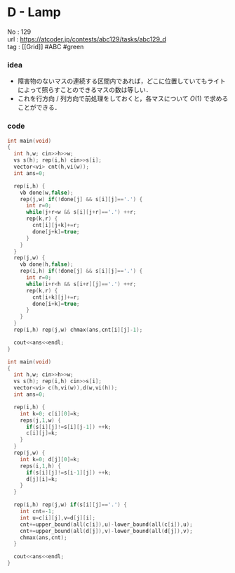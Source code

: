 # D - Lamp

No	: 129  
url	: https://atcoder.jp/contests/abc129/tasks/abc129_d  
tag	: [[Grid]]  #ABC #green

### idea
- 障害物のないマスの連続する区間内であれば，どこに位置していてもライトによって照らすことのできるマスの数は等しい．
- これを行方向 / 列方向で前処理をしておくと，各マスについて $O(1)$ で求めることができる．

### code
```cpp
int	main(void)
{
  int h,w; cin>>h>>w;
  vs s(h); rep(i,h) cin>>s[i];
  vector<vi> cnt(h,vi(w));
  int ans=0;

  rep(i,h) {
    vb done(w,false);
    rep(j,w) if(!done[j] && s[i][j]=='.') {
      int r=0;
      while(j+r<w && s[i][j+r]=='.') ++r;
      rep(k,r) {
        cnt[i][j+k]+=r;
        done[j+k]=true;
      }
    }
  }
  rep(j,w) {
    vb done(h,false);
    rep(i,h) if(!done[j] && s[i][j]=='.') {
      int r=0;
      while(i+r<h && s[i+r][j]=='.') ++r;
      rep(k,r) {
        cnt[i+k][j]+=r;
        done[i+k]=true;
      }
    }
  }
  rep(i,h) rep(j,w) chmax(ans,cnt[i][j]-1);

  cout<<ans<<endl;
}
```

```cpp
int	main(void)
{
  int h,w; cin>>h>>w;
  vs s(h); rep(i,h) cin>>s[i];
  vector<vi> c(h,vi(w)),d(w,vi(h));
  int ans=0;

  rep(i,h) {
    int k=0; c[i][0]=k;
    reps(j,1,w) {
      if(s[i][j]!=s[i][j-1]) ++k;
      c[i][j]=k; 
    }
  }
  rep(j,w) {
    int k=0; d[j][0]=k;
    reps(i,1,h) {
      if(s[i][j]!=s[i-1][j]) ++k;
      d[j][i]=k; 
    }
  }

  rep(i,h) rep(j,w) if(s[i][j]=='.') {
    int cnt=-1;
    int u=c[i][j],v=d[j][i];
    cnt+=upper_bound(all(c[i]),u)-lower_bound(all(c[i]),u);
    cnt+=upper_bound(all(d[j]),v)-lower_bound(all(d[j]),v);
    chmax(ans,cnt);
  }

  cout<<ans<<endl;
}
```